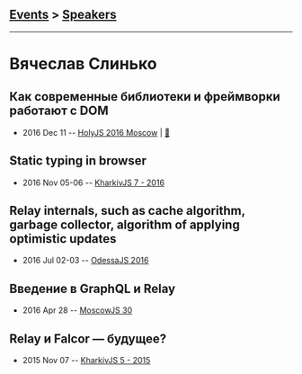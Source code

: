 ## [Events](../README.md) > [Speakers](../speakers.md)
---

# Вячеслав Слинько

## Как современные библиотеки и фреймворки работают с DOM
- 2016 Dec 11 -- [HolyJS 2016 Moscow](https://www.youtube.com/watch?v=P0XaHYtA1QE)  | [:notebook:](https://assets.contentful.com/nn534z2fqr9f/1qpWqK0BF2aI0mSKmuqy86/63d68412bb4582ecde32482903065ef4/Viacheslav_Slinko_-_How_modern_libraries_and_frameworks_work_with_DOM.pdf)  
## Static typing in browser
- 2016 Nov 05-06 -- [KharkivJS 7 - 2016](https://www.youtube.com/watch?v=5dHFRt8aMiA)    
## Relay internals, such as cache algorithm, garbage collector, algorithm of applying optimistic updates
- 2016 Jul 02-03 -- [OdessaJS 2016](https://youtu.be/mOD5nFc-_ek)    
## Введение в GraphQL и Relay
- 2016 Apr 28 -- [MoscowJS 30](https://www.youtube.com/watch?v=3Sl1Nf81dXY)    
## Relay и Falcor — будущее?
- 2015 Nov 07 -- [KharkivJS 5 - 2015](https://www.youtube.com/watch?v=bpn8u7KYMSg)    
